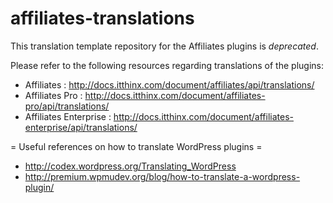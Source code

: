 affiliates-translations
=======================

This translation template repository for the Affiliates plugins is *deprecated*.

Please refer to the following resources regarding translations of the plugins:

- Affiliates : http://docs.itthinx.com/document/affiliates/api/translations/
- Affiliates Pro : http://docs.itthinx.com/document/affiliates-pro/api/translations/
- Affiliates Enterprise : http://docs.itthinx.com/document/affiliates-enterprise/api/translations/

= Useful references on how to translate WordPress plugins =
- http://codex.wordpress.org/Translating_WordPress
- http://premium.wpmudev.org/blog/how-to-translate-a-wordpress-plugin/
